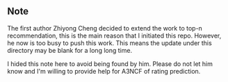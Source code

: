 ## Note

The first author Zhiyong Cheng decided to extend the work to top-n recommendation, this is the main reason that I initiated this repo. However, he now is too busy to push this work. This means the update under this directory may be blank for a long long time.

I hided this note here to avoid being found by him. Please do not let him know and I'm willing to provide help for A3NCF of rating prediction.


